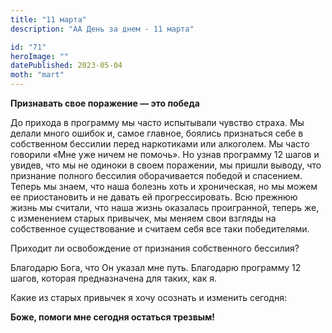 ```yaml
---
title: "11 марта"
description: "АА День за днем - 11 марта"

id: "71"
heroImage: ""
datePublished: 2023-05-04
moth: "mart"
---
```


**Признавать свое поражение — это победа**

До прихода в программу мы часто испытывали чувство страха. Мы делали много
ошибок и, самое главное, боялись признаться себе в собственном бессилии перед
наркотиками или алкоголем. Мы часто говорили «Мне уже ничем не помочь». Но
узнав программу 12 шагов и увидев, что мы не одиноки в своем поражении, мы
пришли выводу, что признание полного бессилия оборачивается победой и
спасением. Теперь мы знаем, что наша болезнь хоть и хроническая, но мы можем
ее приостановить и не давать ей прогрессировать. Всю прежнюю жизнь мы считали,
что наша жизнь оказалась проигранной, теперь же, с изменением старых привычек,
мы меняем свои взгляды на собственное существование и считаем себя все таки
победителями.

Приходит ли освобождение от признания собственного бессилия?

Благодарю Бога, что Он указал мне путь. Благодарю программу 12 шагов, которая
предназначена для таких, как я.

Какие из старых привычек я хочу осознать и изменить сегодня:

**Боже, помоги мне сегодня остаться трезвым!**
